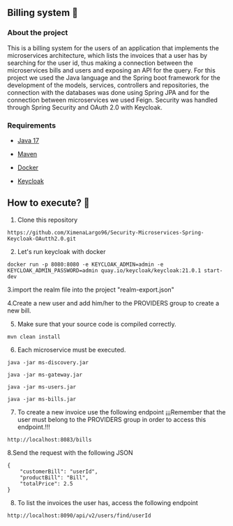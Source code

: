 ## Billing system 💸

### About the project
This is a billing system for the users of an application that implements the microservices architecture, which lists the invoices that a user has by searching for the user id, thus making a connection between the microservices bills and users and exposing an API for the query. For this project we used the Java language and the Spring boot framework for the development of the models, services, controllers and repositories, the connection with the databases was done using Spring JPA and for the connection between microservices we used Feign. Security was handled through Spring Security and OAuth 2.0 with Keycloak.

### Requirements

- [Java 17](https://www.oracle.com/co/java/technologies/downloads/#java17)

- [Maven](https://maven.apache.org/download.cgi)

- [Docker](https://www.docker.com/products/docker-desktop/)

- [Keycloak](https://www.keycloak.org)

## How to execute? 🚀

1. Clone this repository
```
https://github.com/XimenaLargo96/Security-Microservices-Spring-Keycloak-OAutth2.0.git
```

2. Let's run keycloak with docker
```
docker run -p 8080:8080 -e KEYCLOAK_ADMIN=admin -e KEYCLOAK_ADMIN_PASSWORD=admin quay.io/keycloak/keycloak:21.0.1 start-dev
```
3.import the realm file into the project "realm-export.json"

4.Create a new user and add him/her to the PROVIDERS group to create a new bill.

5. Make sure that your source code is compiled correctly.
```
mvn clean install
```
6. Each microservice must be executed.
```
java -jar ms-discovery.jar
```
```
java -jar ms-gateway.jar
```
```
java -jar ms-users.jar
```
```
java -jar ms-bills.jar
```
7. To create a new invoice use the following endpoint ¡¡¡Remember that the user must belong to the PROVIDERS group in order to access this endpoint.!!!
```
http://localhost:8083/bills
```
8.Send the request with the following JSON
```
{
    "customerBill": "userId",
    "productBill": "Bill",
    "totalPrice": 2.5
}
```
8. To list the invoices the user has, access the following endpoint
```
http://localhost:8090/api/v2/users/find/userId
```
